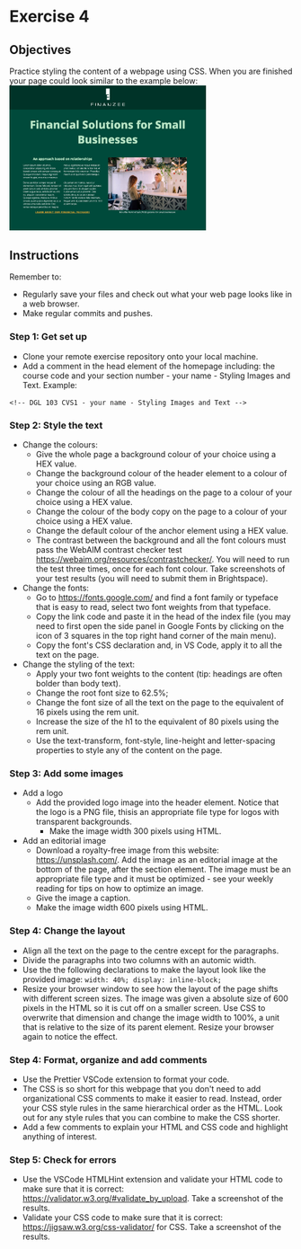 # Exercise 4

## Objectives
Practice styling the content of a webpage using CSS. When you are finished your page could look similar to the example below:</br>
<img src="images/sample-layout.png" width="350">

## Instructions
Remember to:
* Regularly save your files and check out what your web page looks like in a web browser.
* Make regular commits and pushes.
### Step 1: Get set up
* Clone your remote exercise repository onto your local machine.
* Add a comment in the head element of the homepage including: the course code and your section number - your name - Styling Images and Text. Example:
```
<!-- DGL 103 CVS1 - your name - Styling Images and Text -->
```
### Step 2: Style the text
* Change the colours:
  * Give the whole page a background colour of your choice using a HEX value.
  * Change the background colour of the header element to a colour of your choice using an RGB value.
  * Change the colour of all the headings on the page to a colour of your choice using a HEX value.
  * Change the colour of the body copy on the page to a colour of your choice using a HEX value.
  * Change the default colour of the anchor element using a HEX value.
  * The contrast between the background and all the font colours must pass the WebAIM contrast checker test https://webaim.org/resources/contrastchecker/. You will need to run the test three times, once for each font colour. Take screenshots of your test results (you will need to submit them in Brightspace). 
* Change the fonts:
  * Go to https://fonts.google.com/ and find a font family or typeface that is easy to read, select two font weights from that typeface.
  * Copy the link code and paste it in the head of the index file (you may need to first open the side panel in Google Fonts by clicking on the icon of 3 squares in the top right hand corner of the main menu).
  * Copy the font's CSS declaration and, in VS Code, apply it to all the text on the page.
* Change the styling of the text:
  * Apply your two font weights to the content (tip: headings are often bolder than body text).
  * Change the root font size to 62.5%;
  * Change the font size of all the text on the page to the equivalent of 16 pixels using the rem unit.
  * Increase the size of the h1 to the equivalent of 80 pixels using the rem unit.
  * Use the text-transform, font-style, line-height and letter-spacing properties to style any of the content on the page.

### Step 3: Add some images
* Add a logo
  * Add the provided logo image into the header element. Notice that the logo is a PNG file, thisis an appropriate file type for logos with transparent backgrounds.
    * Make the image width 300 pixels using HTML.
* Add an editorial image
  * Download a royalty-free image from this website: https://unsplash.com/. Add the image as an editorial image at the bottom of the page, after the section element. The image must be an appropriate file type and it must be optimized - see your weekly reading for tips on how to optimize an image. 
  * Give the image a caption. 
  * Make the image width 600 pixels using HTML.

### Step 4: Change the layout
* Align all the text on the page to the centre except for the paragraphs.
* Divide the paragraphs into two columns with an automic width.
* Use the the following declarations to make the layout look like the provided image: `width: 40%; display: inline-block;`
* Resize your browser window to see how the layout of the page shifts with different screen sizes. The image was given a absolute size of 600 pixels in the HTML so it is cut off on a smaller screen. Use CSS to overwrite that dimension and change the image width to 100%, a unit that is relative to the size of its parent element. Resize your browser again to notice the effect.

### Step 4: Format, organize and add comments 
* Use the Prettier VSCode extension to format your code.
* The CSS is so short for this webpage that you don't need to add organizational CSS comments to make it easier to read. Instead, order your CSS style rules in the same hierarchical order as the HTML. Look out for any style rules that you can combine to make the CSS shorter.
* Add a few comments to explain your HTML and CSS code and highlight anything of interest.

### Step 5: Check for errors
* Use the VSCode HTMLHint extension and validate your HTML code to make sure that it is correct: https://validator.w3.org/#validate_by_upload. Take a screenshot of the results.
* Validate your CSS code to make sure that it is correct: https://jigsaw.w3.org/css-validator/ for CSS. Take a screenshot of the results.